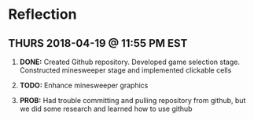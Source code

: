 # Reflection


## THURS 2018-04-19 @ 11:55 PM EST

1. **DONE:** Created Github repository. Developed game selection stage. 
     Constructed minesweeper stage and implemented clickable cells

2. **TODO:** Enhance minesweeper graphics

3. **PROB:** Had trouble committing and pulling repository from github,
      but we did some research and learned how to use github

